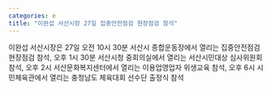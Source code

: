```yaml
---
categories: e
title: "이완섭 서산시장 27일 집중안전점검 현장점검 참석"
---
```

이완섭 서산시장은 27일 오전 10시 30분 서산시 종합운동장에서 열리는 집중안전점검 현장점검 참석, 오후 1시 30분 서산시청 중회의실에서 열리는 서산시민대상 심사위원회 참석, 오후 2시 서산문화복지센터에서 열리는 이용업영업자 위생교육 참석, 오후 6시 시민체육관에서 열리는 충청남도 체육대회 선수단 출정식 참석